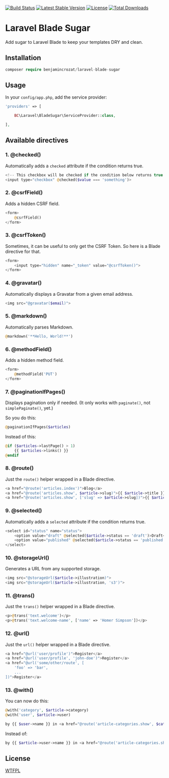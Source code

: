 [![Build Status](https://travis-ci.org/benjamincrozat/laravel-blade-sugar.svg?branch=master)](https://travis-ci.org/benjamincrozat/laravel-blade-sugar)
[![Latest Stable Version](https://poser.pugx.org/benjamincrozat/laravel-blade-sugar/v/stable)](https://packagist.org/packages/benjamincrozat/laravel-blade-sugar)
[![License](https://poser.pugx.org/benjamincrozat/laravel-blade-sugar/license)](https://packagist.org/packages/benjamincrozat/laravel-blade-sugar)
[![Total Downloads](https://poser.pugx.org/benjamincrozat/laravel-blade-sugar/downloads)](https://packagist.org/packages/benjamincrozat/laravel-blade-sugar)

# Laravel Blade Sugar

Add sugar to Laravel Blade to keep your templates DRY and clean.

## Installation

```php
composer require benjamincrozat/laravel-blade-sugar
```

## Usage

In your ```config/app.php```, add the service provider:

```php
'providers' => [

    BC\Laravel\BladeSugar\ServiceProvider::class,

],
```

## Available directives

### 1. @checked()

Automatically adds a `checked` attribute if the condition returns true.

```php
<!-- This checkbox will be checked if the condition below returns true. -->
<input type="checkbox" @checked($value === 'something')>
```

### 2. @csrfField()

Adds a hidden CSRF field.

```php
<form>
    @csrfField()
</form>
```

### 3. @csrfToken()

Sometimes, it can be useful to only get the CSRF Token. So here is a Blade directive for that.

```php
<form>
    <input type="hidden" name="_token" value="@csrfToken()">
</form>
```

### 4. @gravatar()

Automatically displays a Gravatar from a given email address. 

```php
<img src="@gravatar($email)">
```

### 5. @markdown()

Automatically parses Markdown.

```php
@markdown('**Hello, World!**')
```

### 6. @methodField()

Adds a hidden method field.

```php
<form>
    @methodField('PUT')
</form>
```

### 7. @paginationIfPages()

Displays pagination only if needed. (It only works with `paginate()`, not `simplePaginate()`, yet.)

So you do this:

```php
@paginationIfPages($articles)
```

Instead of this:

```php
@if ($articles->lastPage() > 1)
    {{ $articles->links() }}
@endif
```

### 8. @route()

Just the `route()` helper wrapped in a Blade directive.

```php
<a href="@route('articles.index')">Blog</a>
<a href="@route('articles.show', $article->slug)">{{ $article->title }}</a>
<a href="@route('articles.show', ['slug' => $article->slug])">{{ $article->title }}</a>
```

### 9. @selected()

Automatically adds a `selected` attribute if the condition returns true.

```php
<select id="status" name="status">
    <option value="draft" @selected($article->status == 'draft')>Draft</option>
    <option value="published" @selected($article->status == 'published')>Published</option>
</select>
```

### 10. @storageUrl()

Generates a URL from any supported storage.

```php
<img src="@storageUrl($article->illustration)">
<img src="@storageUrl($article->illustration, 's3')">
```

### 11. @trans()

Just the `trans()` helper wrapped in a Blade directive. 

```php
<p>@trans('text.welcome')</p>
<p>@trans('text.welcome-name', ['name' => 'Homer Simpson'])</p>
```

### 12. @url()

Just the `url()` helper wrapped in a Blade directive.

```php
<a href="@url('user/profile')">Register</a>
<a href="@url('user/profile', 'john-doe')">Register</a>
<a href="@url('some/other/route', [
    'foo' => 'bar',
    ...
])">Register</a>
```

### 13. @with()

You can now do this:

```php
@with('category', $article->category)
@with('user', $article->user)

by {{ $user->name }} in <a href="@route('article-categories.show', $category->slug)">{{ $category->name }}</a>
```

Instead of:

```php
by {{ $article->user->name }} in <a href="@route('article-categories.show', $article->category->slug)">{{ $article->category->name }}</a>
```

## License

[WTFPL](http://www.wtfpl.net/about/)
